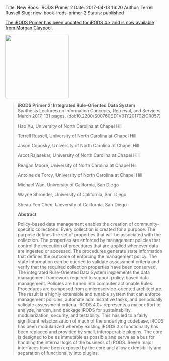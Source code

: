 Title: New Book: iRODS Primer 2
Date: 2017-04-13 16:20
Author: Terrell Russell
Slug: new-book-irods-primer-2
Status: published

[The iRODS Primer has been updated for iRODS 4.x and is now available from Morgan Claypool](http://www.morganclaypoolpublishers.com/catalog_Orig/product_info.php?products_id=1049).

<a href="http://www.morganclaypoolpublishers.com/catalog_Orig/product_info.php?products_id=1049"><img src="{static}/uploads/2017/Xu_iRODS_Primer2_Promo.png" width="200px" border=0></a>

> <b>iRODS Primer 2: Integrated Rule-Oriented Data System</b><br/>
> Synthesis Lectures on Information Concepts, Retrieval, and Services<br/>
> March 2017, 131 pages, (doi:10.2200/S00760ED1V01Y201702ICR057)
>
> Hao Xu, University of North Carolina at Chapel Hill
>
> Terrell Russell, University of North Carolina at Chapel Hill
>
> Jason Coposky, University of North Carolina at Chapel Hill
>
> Arcot Rajasekar, University of North Carolina at Chapel Hill
>
> Reagan Moore, University of North Carolina at Chapel Hill
>
> Antoine de Torcy, University of North Carolina at Chapel Hill
>
> Michael Wan, University of California, San Diego
>
> Wayne Shroeder, University of California, San Diego
>
> Sheau-Yen Chen, University of California, San Diego
>
> <b>Abstract</b>
>
> Policy-based data management enables the creation of community-specific collections. Every collection is created for a purpose. The purpose defines the set of properties that will be associated with the collection. The properties are enforced by management policies that control the execution of procedures that are applied whenever data are ingested or accessed. The procedures generate state information that defines the outcome of enforcing the management policy. The state information can be queried to validate assessment criteria and verify that the required collection properties have been conserved. The integrated Rule-Oriented Data System implements the data management framework required to support policy-based data management. Policies are turned into computer actionable Rules. Procedures are composed from a microservice-oriented architecture. The result is a highly extensible and tunable system that can enforce management policies, automate administrative tasks, and periodically validate assessment criteria. iRODS 4.0+ represents a major effort to analyze, harden, and package iRODS for sustainability, modularization, security, and testability. This has led to a fairly significant refactorization of much of the underlying codebase. iRODS has been modularized whereby existing iRODS 3.x functionality has been replaced and provided by small, interoperable plugins. The core is designed to be as immutable as possible and serve as a bus for handling the internal logic of the business of iRODS. Seven major interfaces have been exposed by the core and allow extensibility and separation of functionality into plugins.

